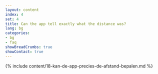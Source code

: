 ```yaml
---
layout: content
index: 4
set: 4
title: Can the app tell exactly what the distance was?
lang: bg
categories:
- bg
- faq
showBreadCrumbs: true
showContact: true
---
```

{% include content/18-kan-de-app-precies-de-afstand-bepalen.md %}

